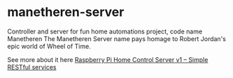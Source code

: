 # manetheren-server
Controller and server for fun home automations project, code name Manetheren 
The Manetheren Server name pays homage to Robert Jordan's epic world of Wheel of Time.

See more about it here [Raspberry Pi Home Control Server v1 – Simple RESTful services](https://www.tannerjhildebrand.com/raspberry-pi-home-control-server-v1/)